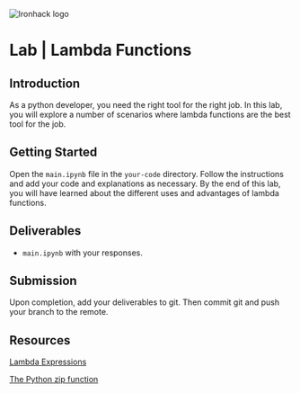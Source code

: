 ![Ironhack logo](https://i.imgur.com/1QgrNNw.png)

# Lab | Lambda Functions

## Introduction

As a python developer, you need the right tool for the right job. In this lab, you will explore a number of scenarios where lambda functions are the best tool for the job.

## Getting Started

Open the `main.ipynb` file in the `your-code` directory. Follow the instructions and add your code and explanations as necessary. By the end of this lab, you will have learned about the different uses and advantages of lambda functions.

## Deliverables

- `main.ipynb` with your responses.

## Submission

Upon completion, add your deliverables to git. Then commit git and push your branch to the remote.

## Resources

[Lambda Expressions](https://docs.python.org/3/tutorial/controlflow.html#lambda-expressions)

[The Python zip function](https://docs.python.org/3.3/library/functions.html#zip)







